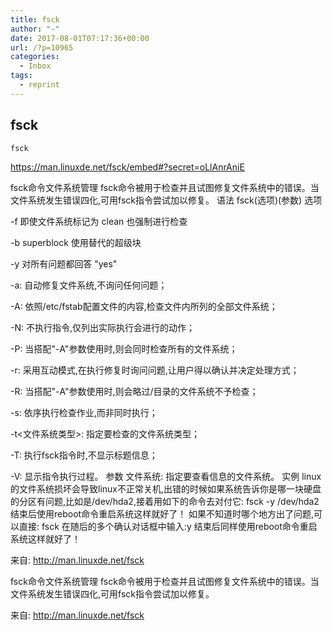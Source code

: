 ```yaml
---
title: fsck
author: "-"
date: 2017-08-01T07:17:36+00:00
url: /?p=10965
categories:
  - Inbox
tags:
  - reprint
---
```

## fsck

  
    fsck
  


https://man.linuxde.net/fsck/embed#?secret=oLlAnrAniE

fsck命令文件系统管理 fsck命令被用于检查并且试图修复文件系统中的错误。当文件系统发生错误四化,可用fsck指令尝试加以修复。 语法 fsck(选项)(参数) 选项
  
-f 即使文件系统标记为 clean 也强制进行检查
  
-b superblock 使用替代的超级块
  
-y 对所有问题都回答 "yes"
  
-a: 自动修复文件系统,不询问任何问题；
  
-A: 依照/etc/fstab配置文件的内容,检查文件内所列的全部文件系统；
  
-N: 不执行指令,仅列出实际执行会进行的动作；
  
-P: 当搭配"-A"参数使用时,则会同时检查所有的文件系统；
  
-r: 采用互动模式,在执行修复时询问问题,让用户得以确认并决定处理方式；
  
-R: 当搭配"-A"参数使用时,则会略过/目录的文件系统不予检查；
  
-s: 依序执行检查作业,而非同时执行；
  
-t<文件系统类型>: 指定要检查的文件系统类型；
  
-T: 执行fsck指令时,不显示标题信息；
  
-V: 显示指令执行过程。 参数 文件系统: 指定要查看信息的文件系统。 实例 linux的文件系统损坏会导致linux不正常关机,出错的时候如果系统告诉你是哪一块硬盘的分区有问题,比如是/dev/hda2,接着用如下的命令去对付它:  fsck -y /dev/hda2 结束后使用reboot命令重启系统这样就好了！ 如果不知道时哪个地方出了问题,可以直接:  fsck 在随后的多个确认对话框中输入:y 结束后同样使用reboot命令重启系统这样就好了！

来自: http://man.linuxde.net/fsck

fsck命令文件系统管理 fsck命令被用于检查并且试图修复文件系统中的错误。当文件系统发生错误四化,可用fsck指令尝试加以修复。

来自: http://man.linuxde.net/fsck